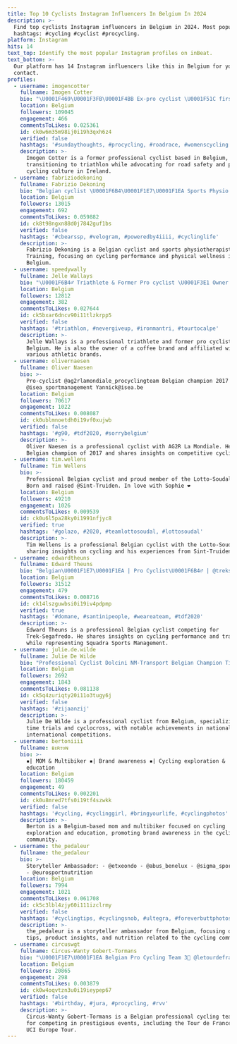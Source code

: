 ```yaml
---
title: Top 10 Cyclists Instagram Influencers In Belgium In 2024
description: >-
  Find top cyclists Instagram influencers in Belgium in 2024. Most popular
  hashtags: #cycling #cyclist #procycling.
platform: Instagram
hits: 14
text_top: Identify the most popular Instagram profiles on inBeat.
text_bottom: >-
  Our platform has 14 Instagram influencers like this in Belgium for you to
  contact.
profiles:
  - username: imogencotter
    fullname: Imogen Cotter
    bio: "\U0001F469\U0001F3FB‍\U0001F4BB Ex-pro cyclist \U0001F51C first triathlon \U0001F6A8 Road safety advocate ☘️ Irish"
    location: Belgium
    followers: 109045
    engagement: 466
    commentsToLikes: 0.025361
    id: ck0w6m35m98ij0i19h3qxh6z4
    verified: false
    hashtags: '#sundaythoughts, #procycling, #roadrace, #womenscycling'
    description: >-
      Imogen Cotter is a former professional cyclist based in Belgium, now
      transitioning to triathlon while advocating for road safety and promoting
      cycling culture in Ireland.
  - username: fabriziodekoning
    fullname: Fabrizio Dekoning
    bio: "Belgian cyclist \U0001F6B4\U0001F1E7\U0001F1EA Sports Physio @rev.training Knokke Wingene | BE \U0001F4CD fabrizio.dekoning@gmail.com\U0001F4E9"
    location: Belgium
    followers: 13015
    engagement: 692
    commentsToLikes: 0.059882
    id: ck8t98ngxn88d0j7842guf1bs
    verified: false
    hashtags: '#cbearssp, #velogram, #poweredby4iiii, #cyclinglife'
    description: >-
      Fabrizio Dekoning is a Belgian cyclist and sports physiotherapist at Rev
      Training, focusing on cycling performance and physical wellness in
      Belgium.
  - username: speedywally
    fullname: Jelle Wallays
    bio: "\U0001F6B4‍♂️ Triathlete & Former Pro cyclist \U0001F3E1 Owner @kooon_staden ☕ Coffee Brand Owner Dressed by @castelli.benelux ,@allathletes.be and @naos_optics"
    location: Belgium
    followers: 12812
    engagement: 382
    commentsToLikes: 0.027644
    id: ck5bxar6dncv90i11tlzkrpp5
    verified: false
    hashtags: '#triathlon, #nevergiveup, #ironmantri, #tourtocalpe'
    description: >-
      Jelle Wallays is a professional triathlete and former pro cyclist based in
      Belgium. He is also the owner of a coffee brand and affiliated with
      various athletic brands.
  - username: olivernaesen
    fullname: Oliver Naesen
    bio: >-
      Pro-cyclist @ag2rlamondiale_procyclingteam Belgian champion 2017 ♡D Agent:
      @isea_sportmanagement Yannick@isea.be
    location: Belgium
    followers: 70617
    engagement: 1022
    commentsToLikes: 0.008087
    id: ck0ublmnoetdh0i19vf0xujwb
    verified: false
    hashtags: '#g90, #tdf2020, #sorrybelgium'
    description: >-
      Oliver Naesen is a professional cyclist with AG2R La Mondiale. He is the
      Belgian champion of 2017 and shares insights on competitive cycling.
  - username: tim.wellens
    fullname: Tim Wellens
    bio: >-
      Professional Belgian cyclist and proud member of the Lotto-Soudal family.
      Born and raised @Sint-Truiden. In love with Sophie ❤️
    location: Belgium
    followers: 49210
    engagement: 1026
    commentsToLikes: 0.009539
    id: ck0u6l5pa28ky0i1991nfjyc8
    verified: true
    hashtags: '#golazo, #2020, #teamlottosoudal, #lottosoudal'
    description: >-
      Tim Wellens is a professional Belgian cyclist with the Lotto-Soudal team,
      sharing insights on cycling and his experiences from Sint-Truiden.
  - username: edwardtheuns
    fullname: Edward Theuns
    bio: "Belgian\U0001F1E7\U0001F1EA | Pro Cyclist\U0001F6B4‍♂️ | @treksegafredo Represented by @squadrasportsmanagement"
    location: Belgium
    followers: 31512
    engagement: 479
    commentsToLikes: 0.008716
    id: ck14lszguwbsi0i19iv4pdpmp
    verified: true
    hashtags: '#domane, #santinipeople, #weareateam, #tdf2020'
    description: >-
      Edward Theuns is a professional Belgian cyclist competing for
      Trek-Segafredo. He shares insights on cycling performance and training
      while representing Squadra Sports Management.
  - username: julie.de.wilde
    fullname: Julie De Wilde
    bio: "Professional Cyclist Dolcini NM-Transport Belgian Champion Time Trail 19 \U0001F3C6 Belgian Champion Cyclocross 19/20 \U0001F3C6 Vice World Champion Road Race 19\U0001F308"
    location: Belgium
    followers: 2692
    engagement: 1843
    commentsToLikes: 0.081138
    id: ck5q4zuriqty20i11o3tugy6j
    verified: false
    hashtags: '#zijaanzij'
    description: >-
      Julie De Wilde is a professional cyclist from Belgium, specializing in
      time trials and cyclocross, with notable achievements in national and
      international competitions.
  - username: bertoniiii
    fullname: ʙᴇʀᴛᴏɴ
    bio: >-
      ▪️| MOM & Multibiker ▪️| Brand awareness ▪️| Cycling exploration &
      education
    location: Belgium
    followers: 180459
    engagement: 49
    commentsToLikes: 0.002201
    id: ck0u8mred7tfs0i19tf4szwkk
    verified: false
    hashtags: '#cycling, #cyclinggirl, #bringyourlife, #cyclingphotos'
    description: >-
      Berton is a Belgium-based mom and multibiker focused on cycling
      exploration and education, promoting brand awareness in the cycling
      community.
  - username: the_pedaleur
    fullname: the_pedaleur
    bio: >-
      Storyteller Ambassador: - @etxeondo - @abus_benelux - @sigma_sport_benelux
      - @eurosportnutrition
    location: Belgium
    followers: 7994
    engagement: 1021
    commentsToLikes: 0.061708
    id: ck5c3lbl4zjy60i111izclrmy
    verified: false
    hashtags: '#cyclingtips, #cyclingsnob, #ultegra, #foreverbuttphotos'
    description: >-
      the_pedaleur is a storyteller ambassador from Belgium, focusing on cycling
      tips, product insights, and nutrition related to the cycling community.
  - username: circuswgt
    fullname: Circus-Wanty Gobert-Tormans
    bio: "\U0001F1E7\U0001F1EA Belgian Pro Cycling Team 3⃣ @letourdefrance 3⃣ @uci_cycling Europe Tour winner CX @tormanscross"
    location: Belgium
    followers: 20865
    engagement: 298
    commentsToLikes: 0.003879
    id: ck0w4oqvtzn3u0i19ieypep67
    verified: false
    hashtags: '#birthday, #jura, #procycling, #rvv'
    description: >-
      Circus-Wanty Gobert-Tormans is a Belgian professional cycling team known
      for competing in prestigious events, including the Tour de France and the
      UCI Europe Tour.
---
```


